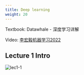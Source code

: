 ```yaml
---
title: Deep learning
weight: 20
---
```


Textbook: Datawhale - 深度学习详解

Video: [李宏毅机器学习2022](https://speech.ee.ntu.edu.tw/~hylee/ml/2022-spring.php)

## Lecture 1 Intro

![lec1-1](../image/dl/lec1-1.png)